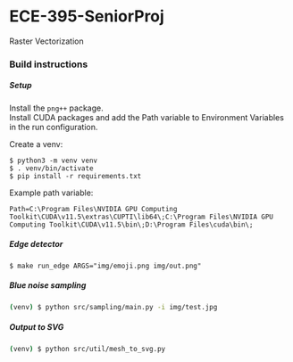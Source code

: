 # ECE-395-SeniorProj
Raster Vectorization

### Build instructions

##### Setup
Install the `png++` package.  
Install CUDA packages and add the Path variable to Environment Variables in the run configuration.

Create a venv:
```
$ python3 -m venv venv
$ . venv/bin/activate
$ pip install -r requirements.txt
```

Example path variable:
```
Path=C:\Program Files\NVIDIA GPU Computing Toolkit\CUDA\v11.5\extras\CUPTI\lib64\;C:\Program Files\NVIDIA GPU Computing Toolkit\CUDA\v11.5\bin\;D:\Program Files\cuda\bin\;
```

##### Edge detector
```
$ make run_edge ARGS="img/emoji.png img/out.png"
```

##### Blue noise sampling
```bash
(venv) $ python src/sampling/main.py -i img/test.jpg
```

##### Output to SVG
```bash
(venv) $ python src/util/mesh_to_svg.py
```
